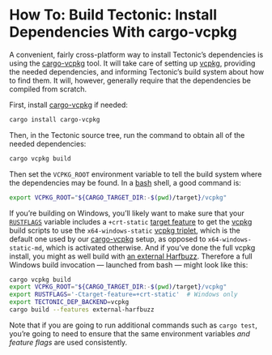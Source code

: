 # How To: Build Tectonic: Install Dependencies With cargo-vcpkg

A convenient, fairly cross-platform way to install Tectonic’s dependencies is
using the [cargo-vcpkg] tool. It will take care of setting up [vcpkg], providing
the needed dependencies, and informing Tectonic’s build system about how to find
them. It will, however, generally require that the dependencies be compiled from
scratch.

[cargo-vcpkg]: https://crates.io/crates/cargo-vcpkg
[vcpkg]: https://vcpkg.readthedocs.io/

First, install [cargo-vcpkg] if needed:

```sh
cargo install cargo-vcpkg
```

Then, in the Tectonic source tree, run the command to obtain all of the needed
dependencies:

```sh
cargo vcpkg build
```

Then set the `VCPKG_ROOT` environment variable to tell the build system where
the dependencies may be found. In a [bash] shell, a good command is:

```sh
export VCPKG_ROOT="${CARGO_TARGET_DIR:-$(pwd)/target}/vcpkg"
```

[bash]: https://www.gnu.org/software/bash/

If you’re building on Windows, you’ll likely want to make sure that your
[`RUSTFLAGS`] variable includes a `+crt-static` [target feature] to get the
[vcpkg] build scripts to use the `x64-windows-static` [vcpkg triplet], which is
the default one used by our [cargo-vcpkg] setup, as opposed to
`x64-windows-static-md`, which is activated otherwise. And if you’ve done the
full vcpkg install, you might as well build with [an external Harfbuzz][external-harfbuzz].
Therefore a full Windows build invocation — launched from bash — might look like
this:

[`RUSTFLAGS`]: https://doc.rust-lang.org/cargo/reference/environment-variables.html
[target feature]: https://rust-lang.github.io/packed_simd/perf-guide/target-feature/rustflags.html
[vcpkg triplet]: https://vcpkg.readthedocs.io/en/latest/users/triplets/
[external-harfbuzz]: ./index.md#choose-cargo-features

```sh
cargo vcpkg build
export VCPKG_ROOT="${CARGO_TARGET_DIR:-$(pwd)/target}/vcpkg"
export RUSTFLAGS='-Ctarget-feature=+crt-static'  # Windows only
export TECTONIC_DEP_BACKEND=vcpkg
cargo build --features external-harfbuzz
```

Note that if you are going to run additional commands such as `cargo test`,
you’re going to need to ensure that the same environment variables *and feature
flags* are used consistently.
